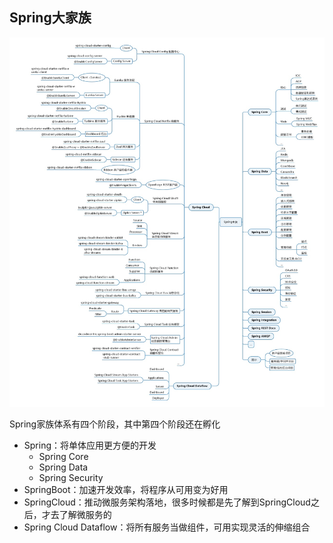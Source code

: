 ## Spring大家族

![img](image/v2-0efd80479f3abd909853709e3b2e411b_r.jpg)

Spring家族体系有四个阶段，其中第四个阶段还在孵化

- Spring：将单体应用更方便的开发
  - Spring Core
  - Spring Data
  - Spring Security
- SpringBoot：加速开发效率，将程序从可用变为好用
- SpringCloud：推动微服务架构落地，很多时候都是先了解到SpringCloud之后，才去了解微服务的
- Spring Cloud Dataflow：将所有服务当做组件，可用实现灵活的伸缩组合

